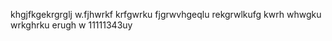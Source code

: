 khgjfkgekrgrglj w.fjhwrkf krfgwrku
fjgrwvhgeqlu rekgrwlkufg kwrh 
whwgku wrkghrku erugh w
11111343uy
